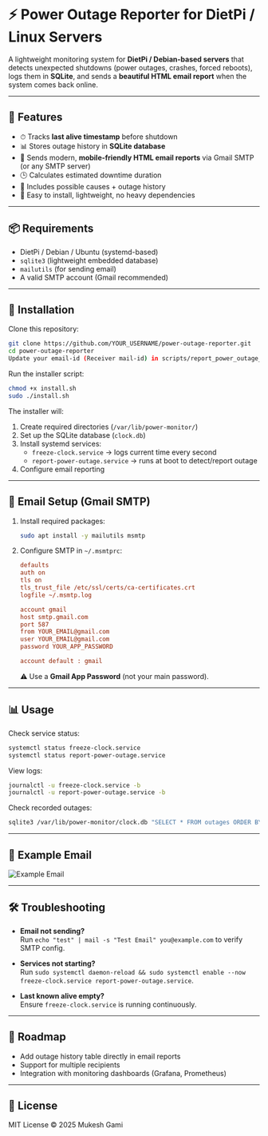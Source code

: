 # ⚡ Power Outage Reporter for DietPi / Linux Servers

A lightweight monitoring system for **DietPi / Debian-based servers** that detects unexpected shutdowns (power outages, crashes, forced reboots), logs them in **SQLite**, and sends a **beautiful HTML email report** when the system comes back online.

---

## 🚀 Features
- ⏱ Tracks **last alive timestamp** before shutdown  
- 📊 Stores outage history in **SQLite database**  
- 📧 Sends modern, **mobile-friendly HTML email reports** via Gmail SMTP (or any SMTP server)  
- 🕒 Calculates estimated downtime duration  
- 📝 Includes possible causes + outage history  
- 🔧 Easy to install, lightweight, no heavy dependencies  

---

## 📦 Requirements
- DietPi / Debian / Ubuntu (systemd-based)  
- `sqlite3` (lightweight embedded database)  
- `mailutils` (for sending email)  
- A valid SMTP account (Gmail recommended)  

---

## 🔧 Installation

Clone this repository:

```bash
git clone https://github.com/YOUR_USERNAME/power-outage-reporter.git
cd power-outage-reporter
Update your email-id (Receiver mail-id) in scripts/report_power_outage_sqlite.sh file
```

Run the installer script:

```bash
chmod +x install.sh
sudo ./install.sh
```

The installer will:
1. Create required directories (`/var/lib/power-monitor/`)  
2. Set up the SQLite database (`clock.db`)  
3. Install systemd services:  
   - `freeze-clock.service` → logs current time every second  
   - `report-power-outage.service` → runs at boot to detect/report outage  
4. Configure email reporting  

---

## 📧 Email Setup (Gmail SMTP)

1. Install required packages:

   ```bash
   sudo apt install -y mailutils msmtp
   ```

2. Configure SMTP in `~/.msmtprc`:

   ```ini
   defaults
   auth on
   tls on
   tls_trust_file /etc/ssl/certs/ca-certificates.crt
   logfile ~/.msmtp.log

   account gmail
   host smtp.gmail.com
   port 587
   from YOUR_EMAIL@gmail.com
   user YOUR_EMAIL@gmail.com
   password YOUR_APP_PASSWORD

   account default : gmail
   ```

   ⚠️ Use a **Gmail App Password** (not your main password).  

---

## 📊 Usage

Check service status:

```bash
systemctl status freeze-clock.service
systemctl status report-power-outage.service
```

View logs:

```bash
journalctl -u freeze-clock.service -b
journalctl -u report-power-outage.service -b
```

Check recorded outages:

```bash
sqlite3 /var/lib/power-monitor/clock.db "SELECT * FROM outages ORDER BY id DESC LIMIT 5;"
```

---

## 📧 Example Email

![Example Email](https://dummyimage.com/600x400/f6f8fa/333&text=Power+Outage+Report+Template)

---

## 🛠 Troubleshooting

- **Email not sending?**  
  Run `echo "test" | mail -s "Test Email" you@example.com` to verify SMTP config.  

- **Services not starting?**  
  Run `sudo systemctl daemon-reload && sudo systemctl enable --now freeze-clock.service report-power-outage.service`.  

- **Last known alive empty?**  
  Ensure `freeze-clock.service` is running continuously.  

---

## 📅 Roadmap
- Add outage history table directly in email reports  
- Support for multiple recipients  
- Integration with monitoring dashboards (Grafana, Prometheus)  

---

## 📜 License
MIT License © 2025 Mukesh Gami
